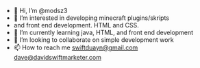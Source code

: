 - 👋 Hi, I’m @modsz3
- 👀 I’m interested in developing minecraft plugins/skripts
- and front end development. HTML and CSS.
- 🌱 I’m currently learning java, HTML, and front end development
- 💞️ I’m looking to collaborate on simple development work
- 📫 How to reach me swiftduayn@gmail.com
dave@davidswiftmarketer.com
<!---
modsz3/modsz3 is a ✨ special ✨ repository because its `README.md` (this file) appears on your GitHub profile.
You can click the Preview link to take a look at your changes.
--->
